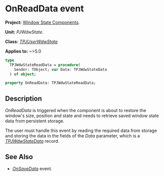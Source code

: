 # OnReadData event

**Project:** [Window State Components](../API.md).

**Unit:** _PJWdwState_.

**Class:** _[TPJUserWdwState](./TPJUserWdwState.md)_

**Applies to:** ~>5.0

```pascal
type
  TPJWdwStateReadData = procedure(
    Sender: TObject; var Data: TPJWdwStateData
  ) of object;

property OnReadData: TPJWdwStateReadData;
```

## Description

_OnReadData_ is triggered when the component is about to restore the window's size, position and state and needs to retrieve saved window state data from persistent storage.

The user must handle this event by reading the required data from storage and storing the data in the fields of the _Data_ parameter, which is a _[TPJWdwStateData](./TPJWdwStateData.md)_ record.

## See Also

* _[OnSaveData](./TPJUserWdwState-OnSaveData.md)_ event.
